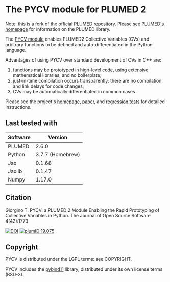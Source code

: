 The PYCV module for PLUMED 2
====================================

Note: this is a fork of the official [PLUMED
repository](https://github.com/plumed/plumed2). Please see [PLUMED's
homepage](https://www.plumed.org/) for information on the PLUMED
library.


The [PYCV module](https://giorginolab.github.io/plumed2-pycv)
enables PLUMED2 Collective Variables (CVs) and arbitrary functions to
be defined and auto-differentiated in the Python language.

Advantages of using PYCV over standard development of CVs in C++ are:
 1. functions may be prototyped in  high-level code, using
    extensive mathematical libraries, and no boilerplate;
 2. just-in-time compilation
    occurs transparently: there are no compilation and link delays
    for code changes;
 3. CVs may be automatically differentiated in common cases.

Please see the project's
[homepage](https://giorginolab.github.io/plumed2-pycv/),
[paper](https://doi.org/10.21105/joss.01773), and [regression
tests](https://github.com/giorginolab/plumed2-pycv/tree/v2.6-pycv-devel/regtest/pycv)
for detailed instructions.


Last tested with
------------------------------

Software | Version
---------|---------
PLUMED | 2.6.0
Python | 3.7.7 (Homebrew)
Jax | 0.1.68
Jaxlib | 0.1.47
Numpy | 1.17.0





Citation
------------------------------------

Giorgino T. PYCV: a PLUMED 2 Module Enabling the Rapid Prototyping of
Collective Variables in Python. The Journal of Open Source Software
4(42):1773

[![DOI](https://joss.theoj.org/papers/10.21105/joss.01773/status.svg)](https://doi.org/10.21105/joss.01773) 
[![plumID:19.075](https://www.plumed-nest.org/eggs/19/075/badge.svg)](https://www.plumed-nest.org/eggs/19/075/)


Copyright
------------------------------------

PYCV is distributed under the LGPL terms: see COPYRIGHT.

PYCV includes the [pybind11](https://github.com/pybind/pybind11)
library, distributed under its own license terms (BSD-3).

